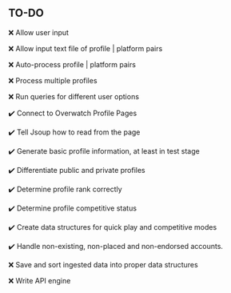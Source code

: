 ## TO-DO

:x: Allow user input

:x: Allow input text file of profile | platform pairs

:x: Auto-process profile | platform pairs

:x: Process multiple profiles

:x: Run queries for different user options

:heavy_check_mark: Connect to Overwatch Profile Pages

:heavy_check_mark: Tell Jsoup how to read from the page

:heavy_check_mark: Generate basic profile information, at least in test stage

:heavy_check_mark: Differentiate public and private profiles

:heavy_check_mark: Determine profile rank correctly

:heavy_check_mark: Determine profile competitive status

:heavy_check_mark: Create data structures for quick play and competitive modes

:heavy_check_mark: Handle non-existing, non-placed and non-endorsed accounts.

:x: Save and sort ingested data into proper data structures

:x: Write API engine

